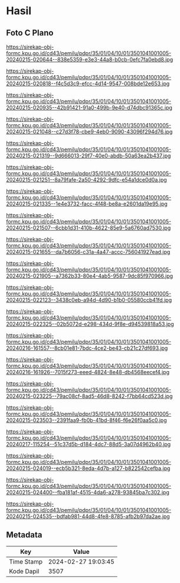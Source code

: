 # Hasil

## Foto C Plano

https://sirekap-obj-formc.kpu.go.id/cd43/pemilu/pdpr/35/01/04/10/01/3501041001005-20240215-020644--838e5359-e3e3-44a8-b0cb-0efc7fa0ebd8.jpg

https://sirekap-obj-formc.kpu.go.id/cd43/pemilu/pdpr/35/01/04/10/01/3501041001005-20240215-020818--f4c5d3c9-efcc-4d14-9547-008bde12e653.jpg

https://sirekap-obj-formc.kpu.go.id/cd43/pemilu/pdpr/35/01/04/10/01/3501041001005-20240215-020935--42b91421-91a0-499b-9e40-d74dbc91365c.jpg

https://sirekap-obj-formc.kpu.go.id/cd43/pemilu/pdpr/35/01/04/10/01/3501041001005-20240215-021048--c27d3f78-cbe9-4eb0-9090-43096f294d76.jpg

https://sirekap-obj-formc.kpu.go.id/cd43/pemilu/pdpr/35/01/04/10/01/3501041001005-20240215-021319--9d666013-29f7-40e0-abdb-50a63ea2b437.jpg

https://sirekap-obj-formc.kpu.go.id/cd43/pemilu/pdpr/35/01/04/10/01/3501041001005-20240215-021251--8a79fafe-2a50-4292-9dfc-e54a1dce0d0a.jpg

https://sirekap-obj-formc.kpu.go.id/cd43/pemilu/pdpr/35/01/04/10/01/3501041001005-20240215-021335--1e4e3732-facc-4f48-be8a-e2601da19e95.jpg

https://sirekap-obj-formc.kpu.go.id/cd43/pemilu/pdpr/35/01/04/10/01/3501041001005-20240215-021507--6cbb1d31-410b-4622-85e9-5a6760ad7530.jpg

https://sirekap-obj-formc.kpu.go.id/cd43/pemilu/pdpr/35/01/04/10/01/3501041001005-20240215-021655--da7b6056-c31a-4a47-accc-756041927ead.jpg

https://sirekap-obj-formc.kpu.go.id/cd43/pemilu/pdpr/35/01/04/10/01/3501041001005-20240215-021905--a7362b33-80e4-4ab5-9587-9dc85f970966.jpg

https://sirekap-obj-formc.kpu.go.id/cd43/pemilu/pdpr/35/01/04/10/01/3501041001005-20240215-022123--3438c0eb-a94d-4d90-b1b0-05580ccb41fd.jpg

https://sirekap-obj-formc.kpu.go.id/cd43/pemilu/pdpr/35/01/04/10/01/3501041001005-20240215-022325--02b5072d-e298-434d-9f8e-d94539818a53.jpg

https://sirekap-obj-formc.kpu.go.id/cd43/pemilu/pdpr/35/01/04/10/01/3501041001005-20240216-161557--8cb01e81-7bdc-4ce2-be43-cb21c27df693.jpg

https://sirekap-obj-formc.kpu.go.id/cd43/pemilu/pdpr/35/01/04/10/01/3501041001005-20240216-161926--7015f273-eeed-4824-8e48-db4568eecef4.jpg

https://sirekap-obj-formc.kpu.go.id/cd43/pemilu/pdpr/35/01/04/10/01/3501041001005-20240215-023225--79ac08cf-8ad5-46d8-8242-f7bb64cd523d.jpg

https://sirekap-obj-formc.kpu.go.id/cd43/pemilu/pdpr/35/01/04/10/01/3501041001005-20240215-023503--2391faa9-fb0b-41bd-8f46-f6e26f0aa5c0.jpg

https://sirekap-obj-formc.kpu.go.id/cd43/pemilu/pdpr/35/01/04/10/01/3501041001005-20240217-115254--51c37d5b-d184-4dc7-88d5-3a07d4962b40.jpg

https://sirekap-obj-formc.kpu.go.id/cd43/pemilu/pdpr/35/01/04/10/01/3501041001005-20240215-024019--ecb5b321-8eda-4d7b-a127-b822542cefba.jpg

https://sirekap-obj-formc.kpu.go.id/cd43/pemilu/pdpr/35/01/04/10/01/3501041001005-20240215-024400--fba181af-4515-4da6-a278-93845ba7c302.jpg

https://sirekap-obj-formc.kpu.go.id/cd43/pemilu/pdpr/35/01/04/10/01/3501041001005-20240215-024535--bdfab981-44d8-4fe8-8785-afb2b97da2ae.jpg


## Metadata

| Key        | Value               |
| ---------- | ------------------- |
| Time Stamp | 2024-02-27 19:03:45 |
| Kode Dapil | 3507                |



